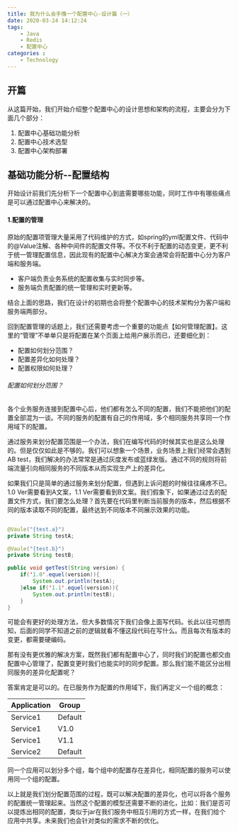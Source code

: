 ```yaml
---
title: 我为什么会手撸一个配置中心-设计篇（一）
date: 2020-03-24 14:12:24
tags: 
    - Java
    - Redis
    - 配置中心
categories :
    - Technology
---
```

## 开篇
从这篇开始，我们开始介绍整个配置中心的设计思想和架构的流程，主要会分为下面几个部分：

1. 配置中心基础功能分析
2. 配置中心技术选型
3. 配置中心架构部署

## 基础功能分析--配置结构
开始设计前我们先分析下一个配置中心到底需要哪些功能，同时工作中有哪些痛点是可以通过配置中心来解决的。
<!-- more -->
#### 1.配置的管理
原始的配置项管理大量采用了代码维护的方式，如spring的yml配置文件、代码中的@Value注解、各种中间件的配置文件等。不仅不利于配置的动态变更，更不利于统一管理配置信息，因此现有的配置中心解决方案会通常会将配置中心分为客户端和服务端。
* 客户端负责业务系统的配置收集与实时同步等。
* 服务端负责配置的统一管理和实时更新等。

结合上面的思路，我们在设计的初期也会将整个配置中心的技术架构分为客户端和服务端两部分。

回到配置管理的话题上，我们还需要考虑一个重要的功能点【如何管理配置】。这里的“管理”不单单只是将配置在某个页面上给用户展示而已，还要细化到：
* 配置如何划分范围？
* 配置差异化如何处理？
* 配置权限如何处理？

###### 配置如何划分范围？
各个业务服务连接到配置中心后，他们都有怎么不同的配置，我们不能把他们的配置全部混为一谈。不同的服务的配置有自己的作用域，多个相同服务共享同一个作用域下的配置。

通过服务来划分配置范围是一个办法，我们在编写代码的时候其实也是这么处理的。但是仅仅如此是不够的。我们可以想象一个场景，业务场景上我们经常会遇到AB test，我们解决的办法常常是通过灰度发布或蓝绿发版。通过不同的规则将前端流量引向相同服务的不同版本从而实现生产上的差异化。

如果我们只是简单的通过服务来划分配置，但遇到上诉问题的时候往往痛疼不已。1.0 Ver需要看到A文案，1.1 Ver需要看到B文案。我们假象下，如果通过过去的配置文件方式，我们要怎么处理？首先要在代码里判断当前服务的版本，然后根据不同的版本读取不同的配置，最终达到不同版本不同展示效果的功能。

```Java

@Vaule("{test.a}")
private String testA;

@Vaule("{test.b}")
private String testB;

public void getTest(String version) {
    if('1.0'.equel(version)){
        System.out.println(testA);
    }else if('1.1'.equel(version)){
        System.out.println(testB);
    }
}
```

可能会有更好的处理方法，但大多数情况下我们会像上面写代码。长此以往可想而知，后面的同学不知道之前的逻辑就看不懂这段代码在写什么。而且每次有版本的变更，都需要硬编码。

那有没有更优雅的解决方案，既然我们都有配置中心了，同时我们的配置也都交由配置中心管理了，配置变更时我们也能实时的同步配置。那么我们能不能区分出相同服务的差异化配置呢？

答案肯定是可以的。在已服务作为配置的作用域下，我们再定义一个组的概念：

|Application|Group|
---|---
Service1|Default
Service1|V1.0
Service1|V1.1
Service2|Default

同一个应用可以划分多个组，每个组中的配置存在差异化，相同配置的服务可以使用同一个组的配置。

以上就是我们划分配置范围的过程，既可以解决配置的差异化，也可以将各个服务的配置统一管理起来。当然这个配置的模型还需要不断的进化，比如：我们是否可以提炼出相同的配置，类似于jar在我们服务中相互引用的方式一样，在我们给个应用中共享。未来我们也会针对类似的需求不断的优化。



